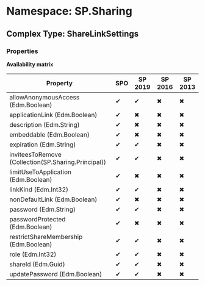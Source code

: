# Namespace: SP.Sharing

## Complex Type: ShareLinkSettings

### Properties

**Availability matrix**

Property | SPO | SP 2019 | SP 2016 | SP 2013
----------|-----|---------|---------|--------
allowAnonymousAccess (Edm.Boolean) | ✔ | ✔ | ✖ | ✖
applicationLink (Edm.Boolean) | ✔ | ✖ | ✖ | ✖
description (Edm.String) | ✔ | ✖ | ✖ | ✖
embeddable (Edm.Boolean) | ✔ | ✖ | ✖ | ✖
expiration (Edm.String) | ✔ | ✔ | ✖ | ✖
inviteesToRemove (Collection(SP.Sharing.Principal)) | ✔ | ✔ | ✖ | ✖
limitUseToApplication (Edm.Boolean) | ✔ | ✖ | ✖ | ✖
linkKind (Edm.Int32) | ✔ | ✔ | ✖ | ✖
nonDefaultLink (Edm.Boolean) | ✔ | ✖ | ✖ | ✖
password (Edm.String) | ✔ | ✔ | ✖ | ✖
passwordProtected (Edm.Boolean) | ✔ | ✖ | ✖ | ✖
restrictShareMembership (Edm.Boolean) | ✔ | ✔ | ✖ | ✖
role (Edm.Int32) | ✔ | ✔ | ✖ | ✖
shareId (Edm.Guid) | ✔ | ✔ | ✖ | ✖
updatePassword (Edm.Boolean) | ✔ | ✔ | ✖ | ✖
